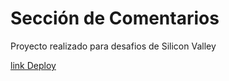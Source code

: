 # Sección de Comentarios

Proyecto realizado para desafios de Silicon Valley

[link Deploy](https://valepm0511.github.io/SeccionComentarios/)
